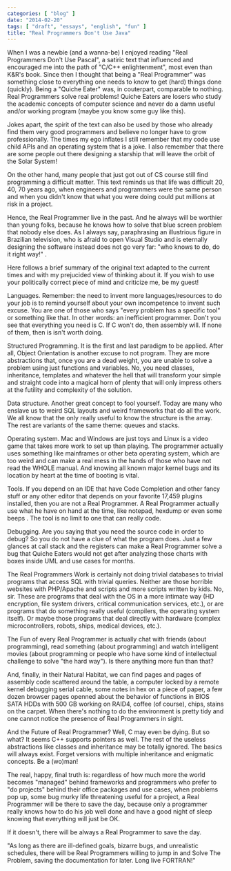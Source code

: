 ```yaml
---
categories: [ "blog" ]
date: "2014-02-20"
tags: [ "draft", "essays", "english", "fun" ]
title: "Real Programmers Don't Use Java"
---
```


When I was a newbie (and a wanna-be) I enjoyed reading "Real Programmers
Don't Use Pascal", a satiric text that influenced and encouraged me into
the path of "C/C++ enlightenment", most even than K&R's book. Since then I
thought that being a "Real Programmer" was something close to everything
one needs to know to get (hard) things done (quickly). Being a "Quiche
Eater" was, in couterpart, comparable to nothing. Real Programmers solve
real problems! Quiche Eaters are losers who study the academic concepts
of computer science and never do a damn useful and/or working program
(maybe you know some guy like this).

Jokes apart, the spirit of the text can also be used by those who
already find them very good programmers and believe no longer have to
grow professionally. The times my ego inflates I still remember that
my code use child APIs and an operating system that is a joke. I also
remember that there are some people out there designing a starship that
will leave the orbit of the Solar System!

On the other hand, many people that just got out of CS course still
find programming a difficult matter. This text reminds us that life was
difficult 20, 40, 70 years ago, when engineers and programmers were the
same person and when you didn't know that what you were doing could put
millions at risk in a project.

Hence, the Real Programmer live in the past. And he always will be
worthier than young folks, because he knows how to solve that blue
screen problem that nobody else does. As I always say, paraphrasing an
illustrious figure in Brazilian television, who is afraid to open Visual
Studio and is eternally designing the software instead does not go very
far: "who knows to do, do it right way!" .

Here follows a brief summary of the original text adapted to the current
times and with my prejucided view of thinking about it. If you wish to
use your politically correct piece of mind and criticize me, be my guest!

Languages. Remember: the need to invent more languages/resources to do
your job is to remind yourself about your own incompetence to invent such
excuse. You are one of those who says "every problem has a specific tool"
or something like that. In other words: an inefficient programmer. Don't
you see that everything you need is C. If C won't do, then assembly
will. If none of them, then is isn't worth doing.

Structured Programming. It is the first and last paradigm to be
applied. After all, Object Orientation is another excuse to not
program. They are more abstractions that, once you are a dead weight,
you are unable to solve a problem using just functions and variables. No,
you need classes, inheritance, templates and whatever the hell that will
transform your simple and straight code into a magical horn of plenty that
will only impress others at the futility and complexity of the solution.

Data structure. Another great concept to fool yourself. Today are many
who enslave us to weird SQL layouts and weird frameworks that do all the
work. We all know that the only really useful to know the structure is
the array. The rest are variants of the same theme: queues and stacks.

Operating system. Mac and Windows are just toys and Linux is a video game
that takes more work to set up than playing. The programmer actually
uses something like mainframes or other beta operating system, which
are too weird and can make a real mess in the hands of those who have
not read the WHOLE manual. And knowing all known major kernel bugs and
its location by heart at the time of booting is vital.

Tools. If you depend on an IDE that have Code Completion and other fancy
stuff or any other editor that depends on your favorite 17,459 plugins
installed, then you are not a Real Programmer. A Real Programmer actually
use what he have on hand at the time, like notepad, hexdump or even some
beeps . The tool is no limit to one that can really code.

Debugging. Are you saying that you need the source code in order to
debug? So you do not have a clue of what the program does. Just a few
glances at call stack and the registers can make a Real Programmer solve
a bug that Quiche Eaters would not get after analyzing those charts with
boxes inside UML and use cases for months.

The Real Programmers Work is certainly not doing trivial databases to
trivial programs that access SQL with trivial queries. Neither are those
horrible websites with PHP/Apache and scripts and more scripts written by
kids. No, sir. These are programs that deal with the OS in a more intimate
way (HD encryption, file system drivers, critical communication services,
etc.), or are programs that do something really useful (compilers, the
operating system itself). Or maybe those programs that deal directly
with hardware (complex microcontrollers, robots, ships, medical devices,
etc.).

The Fun of every Real Programmer is actually chat with friends (about
programming), read something (about programming) and watch intelligent
movies (about programming or people who have some kind of intellectual
challenge to solve "the hard way"). Is there anything more fun than that?

And, finally, in their Natural Habitat, we can find pages and pages of
assembly code scattered around the table, a computer locked by a remote
kernel debugging serial cable, some notes in hex on a piece of paper,
a few dozen browser pages openned about the behavior of functions in
BIOS SATA HDDs with 500 GB working on RAID4, coffee (of course), chips,
stains on the carpet. When there's nothing to do the environment is pretty
tidy and one cannot notice the presence of Real Programmers in sight.

And the Future of Real Programmer? Well, C may even be dying. But so
what? It seems C++ supports pointers as well. The rest of the useless
abstractions like classes and inheritance may be totally ignored. The
basics will always exist. Forget versions with multiple inheritance and
enigmatic concepts. Be a (wo)man!

The real, happy, final truth is: regardless of how much more the world
becomes "managed" behind frameworks and programmers who prefer to "do
projects" behind their office packages and use cases, when problems
pop up, some bug murky life threatening useful for a project, a Real
Programmer will be there to save the day, because only a programmer
really knows how to do his job well done and have a good night of sleep
knowing that everything will just be OK.

If it doesn't, there will be always a Real Programmer to save the day.

"As long as there are ill-defined goals, bizarre bugs, and unrealistic
schedules, there will be Real Programmers willing to jump in and Solve
The Problem, saving the documentation for later. Long live FORTRAN!"
